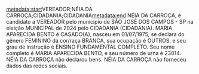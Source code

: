 <metadata:start>VEREADOR;NÉIA DA CARROÇA;CIDADANIA;CIDADANIA<metadata:end>
NÉIA DA CARROÇA, é candidato a VEREADOR pelo município de SÃO JOSÉ DOS CAMPOS - SP na eleição MUNICIPAL de 2024 pelo CIDADANIA (CIDADANIA). MARIA APARECIDA BENTO é CASADO(A), nasceu em 01/07/1975, se declara do gênero FEMININO da cor/raça BRANCA, sua ocupação é OUTROS, e seu grau de instrução é ENSINO FUNDAMENTAL COMPLETO. Seu nome completo é MARIA APARECIDA BENTO, e seu número de urna é 23014.
NÉIA DA CARROÇA não declarou bens.
NÉIA DA CARROÇA não forneceu dados das redes sociais.